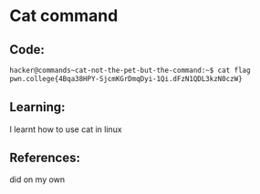 # Cat command
## Code:
```bash
hacker@commands~cat-not-the-pet-but-the-command:~$ cat flag
pwn.college{4Bqa38HPY-SjcmKGrDmqDyi-1Qi.dFzN1QDL3kzN0czW}
```
## Learning:
 I learnt how to use cat in linux
## References:
 did on my own
